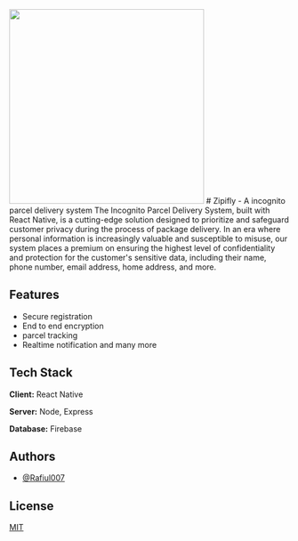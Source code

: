 <img src="https://drive.google.com/file/d/1KIDFE0B7Hz9kM3aCJd1hFLWQ6jv8UWTU/view?usp=sharing" width="350">
# Zipifly - A incognito parcel delivery system
The Incognito Parcel Delivery System, built with React Native, is a cutting-edge solution designed to prioritize and safeguard customer privacy during the process of package delivery. In an era where personal information is increasingly valuable and susceptible to misuse, our system places a premium on ensuring the highest level of confidentiality and protection for the customer's sensitive data, including their name, phone number, email address, home address, and more.


## Features

- Secure registration
- End to end encryption
- parcel tracking
- Realtime notification
 and many more


## Tech Stack

**Client:** React Native

**Server:** Node, Express

**Database:** Firebase


## Authors

- [@Rafiul007](https://www.github.com/Rafiul007)


## License

[MIT](https://choosealicense.com/licenses/mit/)

